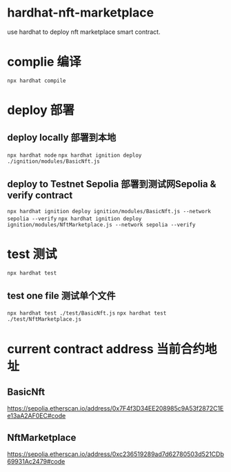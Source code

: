# hardhat-nft-marketplace
use hardhat to deploy nft marketplace smart contract.

# complie 编译

`npx hardhat compile`

# deploy 部署

## deploy locally 部署到本地

`npx hardhat node`
`npx hardhat ignition deploy ./ignition/modules/BasicNft.js`

## deploy to Testnet Sepolia 部署到测试网Sepolia & verify contract

`npx hardhat ignition deploy ignition/modules/BasicNft.js --network sepolia --verify`
`npx hardhat ignition deploy ignition/modules/NftMarketplace.js --network sepolia --verify`

# test 测试

`npx hardhat test`

## test one file 测试单个文件

`npx hardhat test ./test/BasicNft.js`
`npx hardhat test ./test/NftMarketplace.js`

# current contract address 当前合约地址

## BasicNft
https://sepolia.etherscan.io/address/0x7F4f3D34EE208985c9A53f2872C1Ee13aA2AF0EC#code
## NftMarketplace
https://sepolia.etherscan.io/address/0xc236519289ad7d62780503d521CDb69931Ac2479#code

